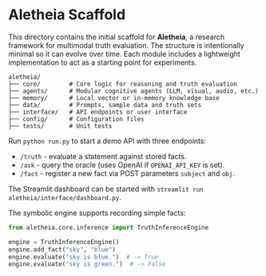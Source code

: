 # Aletheia Scaffold

This directory contains the initial scaffold for **Aletheia**, a research framework for multimodal truth evaluation.  The
structure is intentionally minimal so it can evolve over time.  Each module includes a lightweight implementation to act as a starting point for experiments.

```
aletheia/
├── core/        # Core logic for reasoning and truth evaluation
├── agents/      # Modular cognitive agents (LLM, visual, audio, etc.)
├── memory/      # Local vector or in-memory knowledge base
├── data/        # Prompts, sample data and truth sets
├── interface/   # API endpoints or user interface
├── config/      # Configuration files
├── tests/       # Unit tests
```

Run `python run.py` to start a demo API with three endpoints:

* `/truth` - evaluate a statement against stored facts.
* `/ask` - query the oracle (uses OpenAI if `OPENAI_API_KEY` is set).
* `/fact` - register a new fact via POST parameters `subject` and `obj`.

The Streamlit dashboard can be started with `streamlit run aletheia/interface/dashboard.py`.

The symbolic engine supports recording simple facts:

```python
from aletheia.core.inference import TruthInferenceEngine

engine = TruthInferenceEngine()
engine.add_fact("sky", "blue")
engine.evaluate("sky is blue.")  # -> True
engine.evaluate("sky is green.")  # -> False
```
